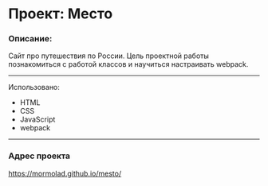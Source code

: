# Проект: Место

### Описание:
Сайт про путешествия по России. Цель проектной работы познакомиться с работой классов и научиться настраивать webpack.

---
Использовано:

- HTML
- CSS
- JavaScript
- webpack
---

### Адрес проекта

https://mormolad.github.io/mesto/
